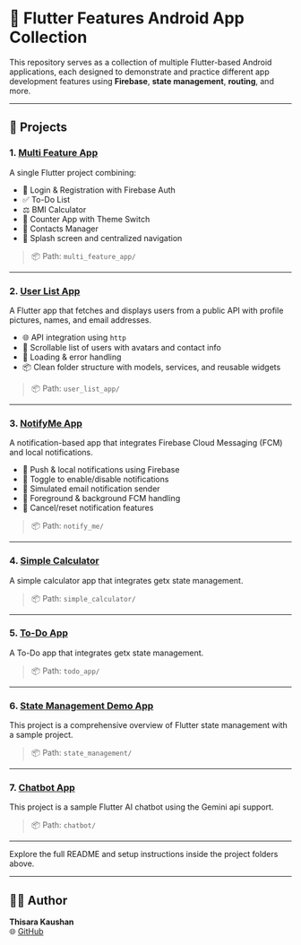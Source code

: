 # 🚀 Flutter Features Android App Collection

This repository serves as a collection of multiple Flutter-based Android applications, each designed to demonstrate and practice different app development features using **Firebase**, **state management**, **routing**, and more.

---

## 📁 Projects

### 1. [Multi Feature App](https://github.com/thisarakaushan/flutter-features-android-app/tree/main/multi_feature_app)

A single Flutter project combining:

- 🔐 Login & Registration with Firebase Auth
- ✅ To-Do List
- ⚖️ BMI Calculator
- 🔢 Counter App with Theme Switch
- 📇 Contacts Manager
- 🎨 Splash screen and centralized navigation

> 📦 Path: `multi_feature_app/`

---

### 2. [User List App](https://github.com/thisarakaushan/flutter-features-android-app/tree/main/user_list_app)

A Flutter app that fetches and displays users from a public API with profile pictures, names, and email addresses.

- 🌐 API integration using `http`
- 👤 Scrollable list of users with avatars and contact info
- 🔄 Loading & error handling
- 📦 Clean folder structure with models, services, and reusable widgets

> 📦 Path: `user_list_app/`

---

### 3. [NotifyMe App](https://github.com/thisarakaushan/flutter-features-android-app/tree/main/notifyme)

A notification-based app that integrates Firebase Cloud Messaging (FCM) and local notifications.

- 🔔 Push & local notifications using Firebase  
- 🔄 Toggle to enable/disable notifications  
- 📨 Simulated email notification sender  
- 📲 Foreground & background FCM handling  
- 🎯 Cancel/reset notification features  

> 📦 Path: `notify_me/`

---

### 4. [Simple Calculator](https://github.com/thisarakaushan/flutter-features-android-app/tree/main/simple_calculator)

A simple calculator app that integrates getx state management.


> 📦 Path: `simple_calculator/`

---

### 5. [To-Do App](https://github.com/thisarakaushan/flutter-features-android-app/tree/main/todo_app)

A To-Do app that integrates getx state management.


> 📦 Path: `todo_app/`

---

### 6. [State Management Demo App](https://github.com/thisarakaushan/flutter-features-android-app/tree/main/state_management)

This project is a comprehensive overview of Flutter state management with a sample project.


> 📦 Path: `state_management/`

---

### 7. [Chatbot App](https://github.com/thisarakaushan/flutter-features-android-app/tree/main/chatbot)

This project is a sample Flutter AI chatbot using the Gemini api support.


> 📦 Path: `chatbot/`

----

Explore the full README and setup instructions inside the project folders above.

---

## 👨‍💻 Author

**Thisara Kaushan**  
🌐 [GitHub](https://github.com/thisarakaushan)



